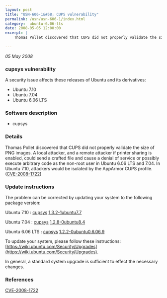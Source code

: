 ```yaml
---
layout: post
title: "USN-606-1&#58; CUPS vulnerability"
permalink: /usn/usn-606-1/index.html
category:  ubuntu-6.06-lts
date: 2008-05-05 12:00:00
excerpt: |
    Thomas Pollet discovered that CUPS did not properly validate the size of PNG images. A local attacker, and a remote attacker if printer sharing is enabled, could send a crafted file and cause a denial of service or possibly execute arbitrary code as the non-root user in Ubuntu 6.06 LTS and 7.04. In Ubuntu 7.10, attackers would be isolated by the AppArmor CUPS profile. ([CVE-2008-1722](http://people.ubuntu.com/~ubuntu-security/cve/CVE-2008-1722)) 
    
--- 
```

 
 

*05 May 2008*

### cupsys vulnerability

A security issue affects these releases of Ubuntu and its derivatives:

* Ubuntu 7.10
* Ubuntu 7.04
* Ubuntu 6.06 LTS

### Software description

* cupsys 

### Details

Thomas Pollet discovered that CUPS did not properly validate the size of PNG images. A local attacker, and a remote attacker if printer sharing is enabled, could send a crafted file and cause a denial of service or possibly execute arbitrary code as the non-root user in Ubuntu 6.06 LTS and 7.04. In Ubuntu 7.10, attackers would be isolated by the AppArmor CUPS profile. ([CVE-2008-1722](http://people.ubuntu.com/~ubuntu-security/cve/CVE-2008-1722)) 

### Update instructions

The problem can be corrected by updating your system to the following package version:

Ubuntu 7.10
 : [cupsys](https://launchpad.net/ubuntu/+source/cupsys) <span> [1.3.2-1ubuntu7.7](https://launchpad.net/ubuntu/+source/cupsys/1.3.2-1ubuntu7.7) </span> 

Ubuntu 7.04
 : [cupsys](https://launchpad.net/ubuntu/+source/cupsys) <span> [1.2.8-0ubuntu8.4](https://launchpad.net/ubuntu/+source/cupsys/1.2.8-0ubuntu8.4) </span> 

Ubuntu 6.06 LTS
 : [cupsys](https://launchpad.net/ubuntu/+source/cupsys) <span> [1.2.2-0ubuntu0.6.06.9](https://launchpad.net/ubuntu/+source/cupsys/1.2.2-0ubuntu0.6.06.9) </span> 

To update your system, please follow these instructions: [https://wiki.ubuntu.com/Security/Upgrades](https://wiki.ubuntu.com/Security/Upgrades).

In general, a standard system upgrade is sufficient to effect the necessary changes. 

### References

 
 [CVE-2008-1722](http://people.ubuntu.com/~ubuntu-security/cve/CVE-2008-1722)
 

